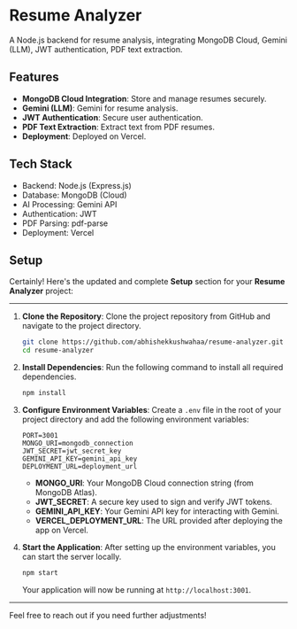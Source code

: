 # Resume Analyzer

A Node.js backend for resume analysis, integrating MongoDB Cloud, Gemini (LLM), JWT authentication, PDF text extraction.

## Features

- **MongoDB Cloud Integration**: Store and manage resumes securely.
- **Gemini (LLM)**: Gemini for resume analysis.
- **JWT Authentication**: Secure user authentication.
- **PDF Text Extraction**: Extract text from PDF resumes.
- **Deployment**: Deployed on Vercel.

## Tech Stack

- Backend: Node.js (Express.js)
- Database: MongoDB (Cloud)
- AI Processing: Gemini API
- Authentication: JWT
- PDF Parsing: pdf-parse
- Deployment: Vercel

## Setup

Certainly! Here's the updated and complete **Setup** section for your **Resume Analyzer** project:

---

1. **Clone the Repository**:
   Clone the project repository from GitHub and navigate to the project directory.

   ```bash
   git clone https://github.com/abhishekkushwahaa/resume-analyzer.git
   cd resume-analyzer
   ```

2. **Install Dependencies**:
   Run the following command to install all required dependencies.

   ```bash
   npm install
   ```

3. **Configure Environment Variables**:
   Create a `.env` file in the root of your project directory and add the following environment variables:

   ```plaintext
   PORT=3001
   MONGO_URI=mongodb_connection
   JWT_SECRET=jwt_secret_key
   GEMINI_API_KEY=gemini_api_key
   DEPLOYMENT_URL=deployment_url
   ```

   - **MONGO_URI**: Your MongoDB Cloud connection string (from MongoDB Atlas).
   - **JWT_SECRET**: A secure key used to sign and verify JWT tokens.
   - **GEMINI_API_KEY**: Your Gemini API key for interacting with Gemini.
   - **VERCEL_DEPLOYMENT_URL**: The URL provided after deploying the app on Vercel.

4. **Start the Application**:
   After setting up the environment variables, you can start the server locally.

   ```bash
   npm start
   ```

   Your application will now be running at `http://localhost:3001`.

---

Feel free to reach out if you need further adjustments!
